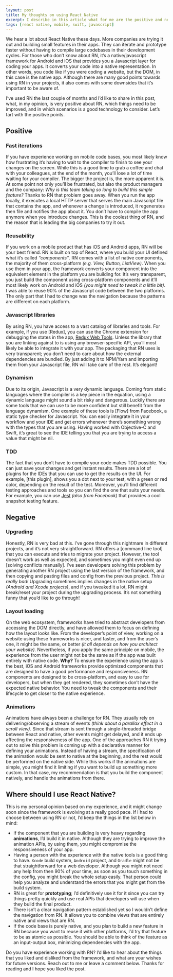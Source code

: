 ```yaml
---
layout: post
title: My thoughts on using React Native
excerpt: I describe in this article what for me are the positive and negative points towards using React Native as technology for building your mobile apps.
tags: [react native, mobile, swift, javascript]
---
```


We hear a lot about React Native these days. More companies are trying it out and building small features in their apps. They can iterate and prototype faster without having to compile large codebases in their development cycles. For those who don’t know about RN, it’s a native/javascript framework for Android and iOS that provides you a Javascript layer for coding your apps. It converts your code into a native representation. In other words, you code like if you were coding a website, but the DOM, in this case is the native app. Although there are many good points towards using RN in your projects, it also comes with some downsides that it’s important to be aware of.

I’ve used RN the last couple of months and I’d like to share in this post, what, in my opinion, is very positive about RN, which things need to be improved, and in which scenarios is a good technology to consider. Let’s tart with the positive points.

## Positive
### Fast iterations
If you have experience working on mobile code bases, you most likely know how frustrating it’s having to wait to the compiler to finish to see your changes on the screen. While this is a good time to grab a coffee and chat with your colleagues, at the end of the month, you’ll lose a lot of time waiting for your compiler. The bigger the project is, the more apparent it is.  At some point not only you’ll be frustrated, but also the product managers and the company: *Why is this team taking so long to build this simple feature?* Thanks to RN that problem goes away. When you run the app locally, it executes a local HTTP server that serves the main Javascript file that contains the app, and whenever a change is introduced, it regenerates then file and notifies the app about it. You don’t have to compile the app anymore when you introduce changes. This is the coolest thing of RN, and the reason that is leading the big companies to try it out. 

### Reusability
If you work on a mobile product that has iOS and Android apps, RN will be your best friend.  RN is built on top of React, where you build your UI defined what it’s called *“components”*. RN comes with a list of native components, the majority of them cross-platform *(e.g. View, Button, ListView)*. When you use them in your app, the framework converts your component into the equivalent element in the platform you are building for. It’s very transparent, you just build the component using cross-platform components and it’ll most likely work on Android and iOS *(you might need to tweak it a little bit)*. I was able to reuse 90% of the Javascript code between the two platforms. The only part that I had to change was the navigation because the patterns are different on each platform.

### Javascript libraries
By using RN, you have access to a vast catalog of libraries and tools. For example, if you use [Redux], you can use the Chrome extension for debugging the states in the app, [Redux Web Tools](https://chrome.google.com/webstore/detail/redux-devtools/lmhkpmbekcpmknklioeibfkpmmfibljd?hl=en). Unless the library that you are linking against to is using any browser-specific API, you’ll most likely be able to integrate it with your app. The packaging that RN uses is very transparent; you don’t need to care about how the external dependencies are bundled. By just adding it to NPM/Yarn and importing them from your Javascript file, RN will take care of the rest. It’s elegant!

### Dynamism
Due to its origin, Javascript is a very dynamic language. Coming from static languages where the compiler is a key piece in the equation, using a dynamic language might sound a bit risky and dangerous. Luckily there are some tools that we can use to be more confident but still benefit from the language dynamism. One example of these tools is [Flow] from Facebook, a static type checker for Javascript. You can easily integrate it in your workflow and your IDE and get errors whenever there’s something wrong with the types that you are using. Having worked with Objective-C and Swift, it’s great to see the IDE telling you that you are trying to access a value that might be nil. 

### TDD
The fact that you don’t have to compile your code makes TDD possible. You can just save your changes and get instant results. There are a lot of plugins for the IDEs that you can use to get the results on the UI. For example, [this plugin], shows you a dot next to your test, with a green or red color, depending on the result of the test. Moreover, you’ll find different testing approaches and tools so you can find the one that suits your needs. For example, you can use [Jest](https://facebook.github.io/jest/) *(also from Facebook)* that provides a cool snapshot testing feature.

## Negative
### Upgrading
Honestly, RN is very bad at this. I’ve gone through this nightmare in different projects, and it’s not very straightforward. RN offers a [command line tool] that you can execute and tries to migrate your project. However, the tool doesn’t work as well as expected, and sometimes you might even end up [solving conflicts manually]. I’ve seen developers solving this problem by generating another RN project using the last version of the framework, and then copying and pasting files and config from the previous project. *This is really bad!*
Upgrading sometimes implies changes in the native setup *(Android and Xcode projects)*, and if you tweaked it a lot, RN might break/reset your project during the upgrading process. It’s not something funny that you’d like to go through!

### Layout loading
On the web ecosystem, frameworks have tried to abstract developers from accessing the DOM directly, and have allowed them to focus on defining how the layout looks like. From the developer’s point of view, working on a website using these frameworks is nicer, and faster, and from the user’s one, it might be the same, or better *(it all depends on how you architect your website)*. Nevertheless, if you apply the same principle on mobile, the experience from the user might not be the same as if the  app was built entirely with native code. **Why?** To ensure the experience using the app is the best, iOS and Android frameworks provide optimized components that are designed to have a good performance and responsiveness.  RN components are designed to be cross-platform, and easy to use for developers, but when they get rendered, they sometimes don’t have the expected native behavior. You need to tweak the components and their lifecycle to get closer to the native experience. 

### Animations
Animations have always been a challenge for RN. They usually rely on delivering/observing a stream of events *(think about a parallax effect in a scroll view)*. Since that stream is sent through a single-threaded bridge between React and native, other events might get delayed, and it ends up affecting the responsiveness of the app. One of the approaches RN it trying out to solve this problem is coming up with a declarative manner for defining your animations. Instead of having a stream, the specification of the animation would be sent to native at the beginning, and the rest would be performed on the native side. While this works if the animations are simple, you might find it limiting if you want to build up something more custom. In that case, my recommendation is that you build the component natively, and handle the animations from there.

## Where should I use React Native?
This is my personal opinion based on my experience, and it might change soon since the framework is evolving at a really good pace. If I had to choose between using RN or not, I’d keep the things in the list below in mind:
- If the component that you are building is very heavy regarding  **animations**, I’d build it in native. Although they are trying to improve the animation APIs, by using them, you might compromise the responsiveness of your app.
- Having a person with the experience with the native tools is a good thing to have. `Xcode` build system, `Android` project, and `Gradle` might not be that straightforward for a web developer. Although you might not need any help from then 90% of your time, as soon as you touch something in the config, you might break the whole setup easily. That person could help you analyze and understand the errors that you might get from the build system.
- RN is great for **prototyping**; I’d definitively use it for it since you can try things pretty quickly and use real APIs that developers will use when they build the final product.
- There isn’t a clear navigation pattern established yet so I wouldn’t define the navigation from RN. It allows you to combine views that are entirely native and views that are RN.
- If the code base is purely native, and you plan to build a new feature in RN because you want to reuse it with other platforms, I’d try that feature to be as atomic as possible. You should be able to think of the feature as an input-output box, minimizing dependencies with the app.

Do you have experience working with RN? I’d like to hear about the things that you liked and disliked from the framework, and what are your wishes for future versions. Reach out to me or leave a comment below. Thanks for reading and I hope you liked the post.